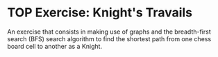 # TOP Exercise: Knight's Travails
An exercise that consists in making use of graphs and the breadth-first search (BFS) search algorithm to find the shortest path from one chess board cell to another as a Knight.